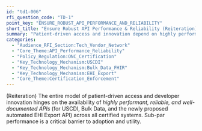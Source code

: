 ```yaml
---
id: "td1-006"
rfi_question_code: "TD-1"
point_key: "ENSURE_ROBUST_API_PERFORMANCE_AND_RELIABILITY"
short_title: "Ensure Robust API Performance & Reliability (Reiteration)"
summary: "Patient-driven access and innovation depend on highly performant, reliable, well-documented APIs (USCDI, Bulk Data, automated EHI Export API). Sub-par performance is critical barrier."
categories:
  - "Audience_RFI_Section:Tech_Vendor_Network"
  - "Core_Theme:API_Performance_Reliability"
  - "Policy_Regulation:ONC_Certification"
  - "Key_Technology_Mechanism:USCDI"
  - "Key_Technology_Mechanism:Bulk_Data_FHIR"
  - "Key_Technology_Mechanism:EHI_Export"
  - "Core_Theme:Certification_Enforcement"
---
```

(Reiteration) The entire model of patient-driven access and developer innovation hinges on the availability of *highly performant, reliable, and well-documented APIs* (for USCDI, Bulk Data, and the newly proposed automated EHI Export API) across all certified systems. Sub-par performance is a critical barrier to adoption and utility.
